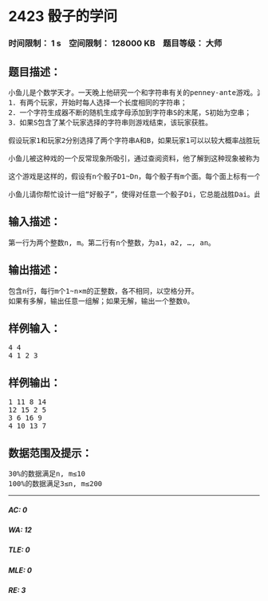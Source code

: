 # 2423 骰子的学问   
### 时间限制： 1 s&nbsp;&nbsp;&nbsp;&nbsp;空间限制： 128000 KB&nbsp;&nbsp;&nbsp;&nbsp;题目等级： 大师  
## 题目描述：  

<pre>
小鱼儿是个数学天才。一天晚上他研究一个和字符串有关的penney-ante游戏。游戏的规则如下：
1．有两个玩家，开始时每人选择一个长度相同的字符串；
2．一个字符生成器不断的随机生成字母添加到字符串S的末尾，S初始为空串；
3．如果S包含了某个玩家选择的字符串则游戏结束，该玩家获胜。
 
假设玩家1和玩家2分别选择了两个字符串A和B，如果玩家1可以以较大概率战胜玩家2，我们记作A>B。 咋一看来，小鱼儿觉得如果A>B且B>C则A>C。可事实恰好相反，存在字符串A, B, C使得A>B, B>C, C>A。
 
小鱼儿被这种戏的一个反常现象所吸引，通过查阅资料，他了解到这种现象被称为“非传递性悖论”，在许多非完全信息游戏（比如军棋）中，经常会有这样的例子。可是它到底是如何产生的呢？小鱼儿决定设计一种游戏，从中可以容易的找到非传递的例子，以便更清楚的认识“非传递性”。当然，这样的游戏越简单道理越深刻，于是小鱼儿想起了最简单的掷骰子游戏……
 
这个游戏是这样的，假设有n个骰子D1~Dn，每个骰子有m个面。每个面上标有一个1~n×m的正整数，并且所有骰子的所有n×m个面上的数字各不相同。满足这条编号要求，并且每个面被随到的概率相等的，这样的n个骰子称为一组“好骰子”。游戏开始时，两个玩家分别选两个骰子Di和Dj，各掷一次来比较掷出来那一面的数值，数大的获胜。
 
小鱼儿请你帮忙设计一组“好骰子”，使得对任意一个骰子Di，它总能战胜Dai。此处战胜是指选择前者的玩家获胜的概率超过1/2；a1~an为输入的1~n的正整数。
</pre>
  
  
## 输入描述：  

<pre>
第一行为两个整数n, m。第二行有n个整数，为a1，a2, …, an。
</pre>
  
  
## 输出描述：  

<pre>
包含n行，每行m个1~n×m的正整数，各不相同，以空格分开。
如果有多解，输出任意一组解；如果无解，输出一个整数0。
</pre>
  
  
## 样例输入：  

<pre>
4 4
4 1 2 3
</pre>
  
  
## 样例输出：  

<pre>
1 11 8 14
12 15 2 5
3 6 16 9
4 10 13 7
</pre>
  
  
## 数据范围及提示：  

<pre>
30%的数据满足n, m≤10
100%的数据满足3≤n, m≤200
</pre>
  
  
***  

##### AC: 0  
##### WA: 12  
##### TLE: 0  
##### MLE: 0  
##### RE: 3  
